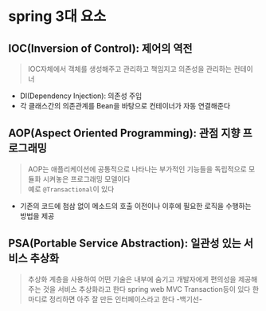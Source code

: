 # spring 3대 요소

## IOC(Inversion of Control): 제어의 역전
>IOC자체에서 객체를 생성해주고 관리하고 책임지고 의존성을 관리하는 컨테이너
* DI(Dependency Injection): 의존성 주입
* 각 클래스간의 의존관계를 Bean을 바탕으로 컨테이너가 자동 연결해준다

## AOP(Aspect Oriented Programming): 관점 지향 프로그래밍
>AOP는 애플리케이션에 공통적으로 나타나는 부가적인 기능들을 독립적으로 모듈화 시켜놓은 프로그래밍 모델이다<br>
>예로 `@Transactional`이 있다
* 기존의 코드에 첨삼 없이 메소드의 호출 이전이나 이후에 필요한 로직을 수행하는 방법을 제공

## PSA(Portable Service Abstraction): 일관성 있는 서비스 추상화
>추상화 계층을 사용하여 어떤 기술은 내부에 숨기고 개발자에게 편의성을 제공해주는 것을 서비스 추상화라고 한다
>spring web MVC Transaction등이 있다
>한 마디로 정리하면 아주 잘 만든 인터페이스라고 한다 -백기선-
